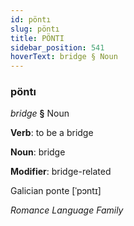 ```yaml
---
id: pöntı
slug: pöntı
title: PÖNTI
sidebar_position: 541
hoverText: bridge § Noun
---
```


### pöntı

*bridge* **§** Noun

**Verb**: to be a bridge

**Noun**: bridge

**Modifier**: bridge-related

Galician ponte [ˈpɔntɪ]

*Romance Language Family*